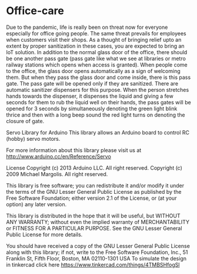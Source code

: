 # Office-care
Due to the pandemic, life is really been on threat now for everyone
especially for office going people. The same threat prevails for
employees when customers visit their shops. As a thought of bringing
relief upto an extent by proper sanitization in these cases, you are
expected to bring an IoT solution. In addition to the normal glass
door of the office, there should be one another pass gate (pass gate
like what we see at libraries or metro railway stations which opens
when access is granted).
When people come to the office, the glass door opens automatically as
a sign of welcoming them. But when they pass the glass door and come
inside, there is this pass gate. The pass gate will be opened only if
they are sanitized. There are automatic sanitizer dispensers for this
purpose. When the person stretches hands towards the dispenser, it
dispenses the liquid and giving a few seconds for them to rub the
liquid well on their hands, the pass gates will be opened for 3
seconds by simultaneously denoting the green light blink thrice and
then with a long beep sound the red light turns on denoting the
closure of gate. 

Servo Library for Arduino
This library allows an Arduino board to control RC (hobby) servo motors.

For more information about this library please visit us at http://www.arduino.cc/en/Reference/Servo

License
Copyright (c) 2013 Arduino LLC. All right reserved. Copyright (c) 2009 Michael Margolis. All right reserved.

This library is free software; you can redistribute it and/or modify it under the terms of the GNU Lesser General Public License as published by the Free Software Foundation; either version 2.1 of the License, or (at your option) any later version.

This library is distributed in the hope that it will be useful, but WITHOUT ANY WARRANTY; without even the implied warranty of MERCHANTABILITY or FITNESS FOR A PARTICULAR PURPOSE. See the GNU Lesser General Public License for more details.

You should have received a copy of the GNU Lesser General Public License along with this library; if not, write to the Free Software Foundation, Inc., 51 Franklin St, Fifth Floor, Boston, MA 02110-1301 USA
To simulate the design in tinkercad click here https://www.tinkercad.com/things/4TMBSHfogSl
